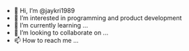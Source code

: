 - 👋 Hi, I’m @jaykri1989
- 👀 I’m interested in programming and product development
- 🌱 I’m currently learning ...
- 💞️ I’m looking to collaborate on ...
- 📫 How to reach me ...

<!---
jaykri1989/jaykri1989 is a ✨ special ✨ repository because its `README.md` (this file) appears on your GitHub profile.
You can click the Preview link to take a look at your changes.
--->
